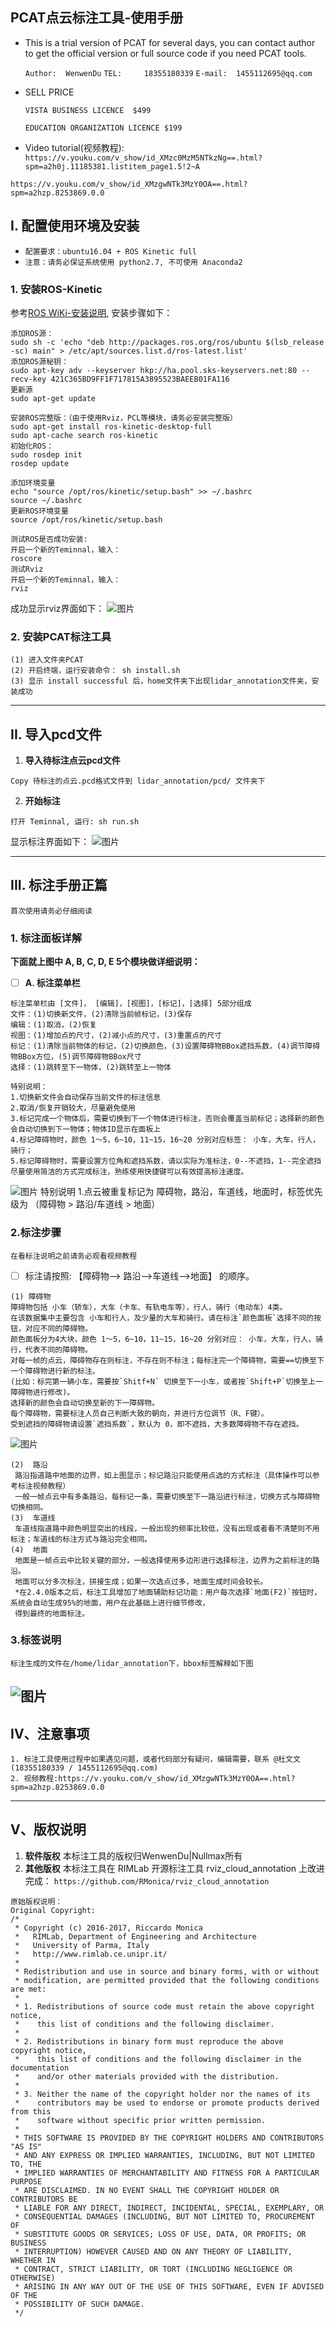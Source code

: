 PCAT点云标注工具-使用手册
---------------------

- This is a trial version of PCAT for several days, you can contact author to get the official version or full source code if you need PCAT tools.

     `Author:  WenwenDu`
     `TEL:     18355180339`
     `E-mail:  1455112695@qq.com`
     
- SELL PRICE

     `VISTA BUSINESS LICENCE  $499`
     
     `EDUCATION ORGANIZATION LICENCE $199`
     
- Video tutorial(视频教程): 
`https://v.youku.com/v_show/id_XMzc0MzM5NTkzNg==.html?spm=a2h0j.11185381.listitem_page1.5!2~A`

`https://v.youku.com/v_show/id_XMzgwNTk3MzY0OA==.html?spm=a2hzp.8253869.0.0`

## **I. 配置使用环境及安装**

- `配置要求：ubuntu16.04 + ROS Kinetic full`
- `注意：请务必保证系统使用 python2.7, 不可使用 Anaconda2`

### 1. 安装ROS-Kinetic
参考[ROS WiKi-安装说明](http://http://wiki.ros.org/kinetic/Installation/Ubuntu), 安装步骤如下：
```
添加ROS源：
sudo sh -c 'echo "deb http://packages.ros.org/ros/ubuntu $(lsb_release -sc) main" > /etc/apt/sources.list.d/ros-latest.list'
添加ROS源秘钥：
sudo apt-key adv --keyserver hkp://ha.pool.sks-keyservers.net:80 --recv-key 421C365BD9FF1F717815A3895523BAEEB01FA116
更新源
sudo apt-get update
```
```
安装ROS完整版：（由于使用Rviz，PCL等模块，请务必安装完整版）
sudo apt-get install ros-kinetic-desktop-full
sudo apt-cache search ros-kinetic
初始化ROS：
sudo rosdep init
rosdep update
```

```
添加环境变量
echo "source /opt/ros/kinetic/setup.bash" >> ~/.bashrc
source ~/.bashrc
更新ROS环境变量
source /opt/ros/kinetic/setup.bash
```

```
测试ROS是否成功安装:
开启一个新的Teminnal，输入：
roscore
测试Rviz
开启一个新的Teminnal，输入：
rviz
```
成功显示rviz界面如下：
![图片](https://github.com/halostorm/PCAT/blob/master/image/s1.png)

### 2. 安装PCAT标注工具
```
(1) 进入文件夹PCAT
(2) 开启终端，运行安装命令： sh install.sh
(3) 显示 install successful 后，home文件夹下出现lidar_annotation文件夹，安装成功
```
-------------------------
## **II. 导入pcd文件**
1. **导入待标注点云pcd文件**
```
Copy 待标注的点云.pcd格式文件到 lidar_annotation/pcd/ 文件夹下
```

2. **开始标注**
```
打开 Teminnal, 运行: sh run.sh
```
显示标注界面如下：
![图片](https://github.com/halostorm/PCAT/blob/master/image/s2.png)

-------------------------------
## **III. 标注手册正篇** 
`首次使用请务必仔细阅读`
### 1. 标注面板详解
**下面就上图中 A, B, C, D, E 5个模块做详细说明：**
 - [ ] **A. 标注菜单栏** 

```
标注菜单栏由 [文件]， [编辑]，[视图]，[标记]，[选择] 5部分组成
文件：(1)切换新文件，(2)清除当前帧标记，(3)保存
编辑：(1)取消，(2)恢复
视图：(1)增加点的尺寸，(2)减小点的尺寸，(3)重置点的尺寸
标记：(1)清除当前物体的标记，(2)切换颜色，(3)设置障碍物BBox遮挡系数，(4)调节障碍物BBox方位，(5)调节障碍物BBox尺寸
选择：(1)跳转至下一物体，(2)跳转至上一物体
```
```
特别说明：
1.切换新文件会自动保存当前文件的标注信息
2.取消/恢复开销较大，尽量避免使用
3.标记完成一个物体后，需要切换到下一个物体进行标注，否则会覆盖当前标记；选择新的颜色会自动切换到下一物体；物体ID显示在面板上
4.标记障碍物时，颜色 1～5，6~10，11~15，16~20 分别对应标签： 小车，大车，行人，骑行；
5.标记障碍物时，需要设置方位角和遮挡系数，请以实际为准标注，0--不遮挡，1--完全遮挡
尽量使用简洁的方式完成标注，熟练使用快捷键可以有效提高标注速度。
```
![图片](https://github.com/halostorm/PCAT/blob/master/image/s3.png)
特别说明
1.点云被重复标记为 障碍物，路沿，车道线，地面时，标签优先级为 （障碍物 > 路沿/车道线 > 地面）

### 2.标注步骤
`在看标注说明之前请务必观看视频教程`
- [ ] 标注请按照: 【障碍物--> 路沿-->车道线-->地面】 的顺序。

```
(1) 障碍物
障碍物包括 小车（轿车），大车（卡车、有轨电车等），行人，骑行（电动车）4类。
在该数据集中主要包含 小车和行人，及少量的大车和骑行。请在标注`颜色面板`选择不同的按钮，对应不同的障碍物。
颜色面板分为4大块，颜色 1～5，6~10，11~15，16~20 分别对应： 小车，大车，行人，骑行，代表不同的障碍物。
对每一帧的点云，障碍物存在则标注，不存在则不标注；每标注完一个障碍物，需要==切换至下一个障碍物进行新的标注。
(比如：标完第一辆小车，需要按`Shitf+N` 切换至下一小车，或者按`Shift+P`切换至上一障碍物进行修改)。
选择新的颜色会自动切换至新的下一障碍物。
每个障碍物，需要标注人员自己判断大致的朝向，并进行方位调节（R、F键）。
受到遮挡的障碍物请设置`遮挡系数`，默认为 0，即不遮挡，大多数障碍物不存在遮挡。
```
![图片](https://github.com/halostorm/PCAT/blob/master/image/s4.png)

```
(2)  路沿
 路沿指道路中地面的边界，如上图显示；标记路沿只能使用点选的方式标注（具体操作可以参考标注视频教程）
 一般一帧点云中有多条路沿，每标记一条，需要切换至下一路沿进行标注，切换方式与障碍物切换相同。
(3)  车道线
 车道线指道路中颜色明显突出的线段，一般出现的频率比较低，没有出现或者看不清楚则不用标注；车道线的标注方式与路沿完全相同。
(4)  地面
 地面是一帧点云中比较关键的部分，一般选择使用多边形进行选择标注，边界为之前标注的路沿。
 地面可以分多次标注，拼接生成；如果一次选点过多，地面生成时间会较长。
 *在2.4.0版本之后，标注工具增加了地面辅助标记功能：用户每次选择`地面(F2)`按钮时，系统会自动生成95%的地面，用户在此基础上进行细节修改，
 得到最终的地面标注。
```

### 3.标签说明
`标注生成的文件在/home/lidar_annotation下，bbox标签解释如下图`

![图片](https://github.com/halostorm/PCAT/blob/master/image/s5.png)
------------------------

**IV、注意事项**
-----------------------
    1. 标注工具使用过程中如果遇见问题，或者代码部分有疑问，编辑需要，联系 @杜文文(18355180339 / 1455112695@qq.com)
    2. 视频教程:https://v.youku.com/v_show/id_XMzgwNTk3MzY0OA==.html?spm=a2hzp.8253869.0.0

-----------------------

**V、版权说明**
-----------------------
1. **软件版权** 
本标注工具的版权归WenwenDu|Nullmax所有
 2. **其他版权** 
本标注工具在 RIMLab 开源标注工具 rviz_cloud_annotation 上改进完成：
`https://github.com/RMonica/rviz_cloud_annotation`

```
原始版权说明：
Original Copyright:
/*
 * Copyright (c) 2016-2017, Riccardo Monica
 *   RIMLab, Department of Engineering and Architecture
 *   University of Parma, Italy
 *   http://www.rimlab.ce.unipr.it/
 *
 * Redistribution and use in source and binary forms, with or without
 * modification, are permitted provided that the following conditions are met:
 *
 * 1. Redistributions of source code must retain the above copyright notice,
 *    this list of conditions and the following disclaimer.
 *
 * 2. Redistributions in binary form must reproduce the above copyright notice,
 *    this list of conditions and the following disclaimer in the documentation
 *    and/or other materials provided with the distribution.
 *
 * 3. Neither the name of the copyright holder nor the names of its
 *    contributors may be used to endorse or promote products derived from this
 *    software without specific prior written permission.
 *
 * THIS SOFTWARE IS PROVIDED BY THE COPYRIGHT HOLDERS AND CONTRIBUTORS "AS IS"
 * AND ANY EXPRESS OR IMPLIED WARRANTIES, INCLUDING, BUT NOT LIMITED TO, THE
 * IMPLIED WARRANTIES OF MERCHANTABILITY AND FITNESS FOR A PARTICULAR PURPOSE
 * ARE DISCLAIMED. IN NO EVENT SHALL THE COPYRIGHT HOLDER OR CONTRIBUTORS BE
 * LIABLE FOR ANY DIRECT, INDIRECT, INCIDENTAL, SPECIAL, EXEMPLARY, OR
 * CONSEQUENTIAL DAMAGES (INCLUDING, BUT NOT LIMITED TO, PROCUREMENT OF
 * SUBSTITUTE GOODS OR SERVICES; LOSS OF USE, DATA, OR PROFITS; OR BUSINESS
 * INTERRUPTION) HOWEVER CAUSED AND ON ANY THEORY OF LIABILITY, WHETHER IN
 * CONTRACT, STRICT LIABILITY, OR TORT (INCLUDING NEGLIGENCE OR OTHERWISE)
 * ARISING IN ANY WAY OUT OF THE USE OF THIS SOFTWARE, EVEN IF ADVISED OF THE
 * POSSIBILITY OF SUCH DAMAGE.
 */
```

